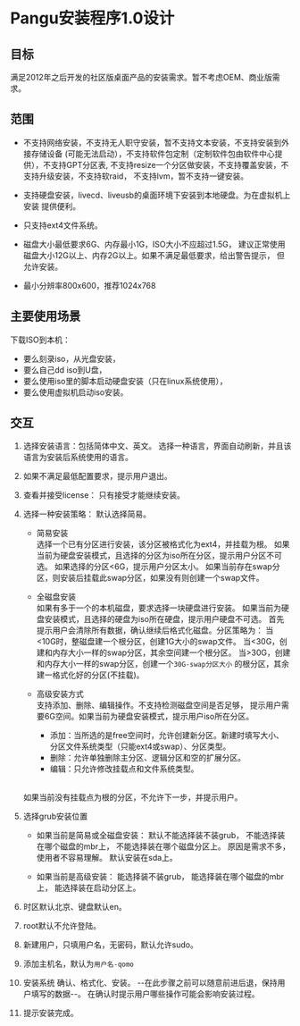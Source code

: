 Pangu安装程序1.0设计
===

目标
---
满足2012年之后开发的社区版桌面产品的安装需求。暂不考虑OEM、商业版需求。

范围
---
* 不支持网络安装，不支持无人职守安装，暂不支持文本安装，不支持安装到外接存储设备
(可能无法启动），不支持软件包定制（定制软件包由软件中心提供），不支持GPT分区表,
不支持resize一个分区做安装，不支持覆盖安装，不支持升级安装，不支持软raid，
不支持lvm，暂不支持一键安装。

* 支持硬盘安装，livecd、liveusb的桌面环境下安装到本地硬盘。为在虚拟机上安装
提供便利。

* 只支持ext4文件系统。

* 磁盘大小最低要求6G、内存最小1G，ISO大小不应超过1.5G，
建议正常使用磁盘大小12G以上、内存2G以上。如果不满足最低要求，给出警告提示，
但允许安装。

* 最小分辨率800x600，推荐1024x768

主要使用场景
---
下载ISO到本机：
- 要么刻录iso，从光盘安装，
- 要么自己dd iso到U盘，
- 要么使用iso里的脚本启动硬盘安装（只在linux系统使用），
- 要么使用虚拟机启动iso安装。

交互
---
1. 选择安装语言：包括简体中文、英文。
选择一种语言，界面自动刷新，并且该语言为安装后系统使用的语言。

2. 如果不满足最低配置要求，提示用户退出。

3. 查看并接受license：
只有接受才能继续安装。

4. 选择一种安装策略：
	默认选择简易。

	* 简易安装
	<br>选择一个已有分区进行安装，该分区被格式化为ext4，并挂载为根。
	如果当前为硬盘安装模式，且选择的分区为iso所在分区，提示用户分区不可选。
	如果选择的分区<6G，提示用户分区太小。
	如果当前存在swap分区，则安装后挂载此swap分区，如果没有则创建一个swap文件。

	* 全磁盘安装
	<br>如果有多于一个的本机磁盘，要求选择一块硬盘进行安装。
	如果当前为硬盘安装模式，且选择的硬盘为iso所在硬盘，提示用户硬盘不可选。
	首先提示用户会清除所有数据，确认继续后格式化磁盘。分区策略为：
	当<10G时，整磁盘建一个根分区，创建1G大小的swap文件。
	当<30G，创建和内存大小一样的swap分区，其余空间建一个根分区。
	当>30G，创建和内存大小一样的swap分区，创建一个`30G-swap分区大小`
	的根分区，其余建一格式化好的分区(不挂载)。

	* 高级安装方式
	<br>支持添加、删除、编辑操作。不支持检测磁盘空间是否足够，
	提示用户需要6G空间。如果当前为硬盘安装模式，提示用户iso所在分区。

		+ 添加：当所选的是free空间时，允许创建新分区。新建时填写大小、
		  分区文件系统类型（只能ext4或swap）、分区类型。
		+ 删除：允许单独删除主分区、逻辑分区和空的扩展分区。
		+ 编辑：只允许修改挂载点和文件系统类型。

	<br>如果当前没有挂载点为根的分区，不允许下一步，并提示用户。

5. 选择grub安装位置
	* 如果当前是简易或全磁盘安装：
	默认不能选择装不装grub，
	不能选择装在哪个磁盘的mbr上，
	不能选择装在哪个磁盘分区上。
	原因是需求不多，使用者不容易理解。
	默认安装在sda上。

	* 如果当前是高级安装：
	能选择装不装grub，
	能选择装在哪个磁盘的mbr上，
	能选择装在启动分区上。

6. 时区默认北京、键盘默认en。

7. root默认不允许登陆。

8. 新建用户，只填用户名，无密码，默认允许sudo。

9. 添加主机名，默认为`用户名-qomo`

10. 安装系统
确认、格式化、安装。
--在此步骤之前可以随意前进后退，保持用户填写的数据--。
在确认时提示用户哪些操作可能会影响安装过程。

11. 提示安装完成。
